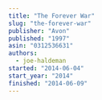 ```yaml
---
title: "The Forever War"
slug: "the-forever-war"
publisher: "Avon"
published: "1997"
asin: "0312536631"
authors:
  - joe-haldeman
started: "2014-06-04"
start_year: "2014"
finished: "2014-06-09"
---
```

